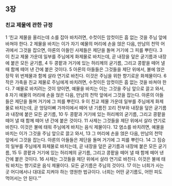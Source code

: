 ## 3장
### 친교 제물에 관한 규정
1 ‘친교 제물을 올리는데 소를 잡아 바치려면, 수컷이든 암컷이든 흠 없는 것을 주님 앞에 바쳐야 한다.
2 제물을 바치는 이가 자기 예물의 머리에 손을 얹은 다음, 만남의 천막 어귀에서 그것을 잡으면, 아론의 아들인 사제들은 제단을 돌며 거기에 그 피를 뿌린다.
3 이 친교 제물 가운데 일부를 주님에게 화제물로 바치는데, 곧 내장을 덮은 굳기름과 내장에 붙은 모든 굳기름,
4 두 콩팥과 거기에 있는 허리께의 굳기름, 그리고 콩팥을 떼어 낼 때 함께 떼어 낸 간에 붙은 것이다.
5 아론의 아들들은 그것들을 제단 위에서, 불에 얹은 장작 위 번제물과 함께 살라 연기로 바친다. 이것은 주님을 위한 향기로운 화제물이다.
6 작은 가축을 친교 제물로 주님에게 바치려면, 수컷이든 암컷이든 흠 없는 것을 바쳐야 한다.
7 예물로 바치려는 것이 양이면, 예물을 바치는 이는 그것을 주님 앞으로 끌고 와서,
8 자기 예물의 머리에 손을 얹은 다음, 만남의 천막 앞에서 그것을 잡는다. 아론의 아들들은 제단을 돌며 거기에 그 피를 뿌린다.
9 이 친교 제물 가운데 일부를 주님에게 화제물로 바치는데, 곧 엉덩이뼈 가까이에서 떼어 낸 기름진 꼬리 전부와 내장을 덮은 굳기름과 내장에 붙은 모든 굳기름,
10 두 콩팥과 거기에 있는 허리께의 굳기름, 그리고 콩팥을 떼어 낼 때 함께 떼어 낸 간에 붙은 것이다.
11 사제는 그것들을 제단 위에서 살라 연기로 바친다. 이것은 불에 태워 주님에게 바치는 음식 제물이다.
12 염소를 바치려면, 예물을 바치는 이가 그것을 주님 앞으로 끌고 와서,
13 그 머리에 손을 얹은 다음, 만남의 천막 앞에서 그것을 잡는다. 아론의 아들들은 제단을 돌며 거기에 그 피를 뿌린다.
14 그 짐승의 일부를 주님에게 화제물로 바치는데, 곧 내장을 덮은 굳기름과 내장에 붙은 모든 굳기름,
15 두 콩팥과 거기에 있는 허리께의 굳기름, 그리고 콩팥을 떼어 낼 때 함께 떼어 낸 간에 붙은 것이다.
16 사제는 그것들을 제단 위에서 살라 연기로 바친다. 이것은 불에 태워 바치는 향기로운 음식 제물이다. 모든 굳기름은 주님의 것이다.
17 이는 너희가 사는 곳 어디에서나 대대로 지켜야 하는 영원한 법규이다. 너희는 어떤 굳기름도, 어떤 피도 먹어서는 안 된다.’”
